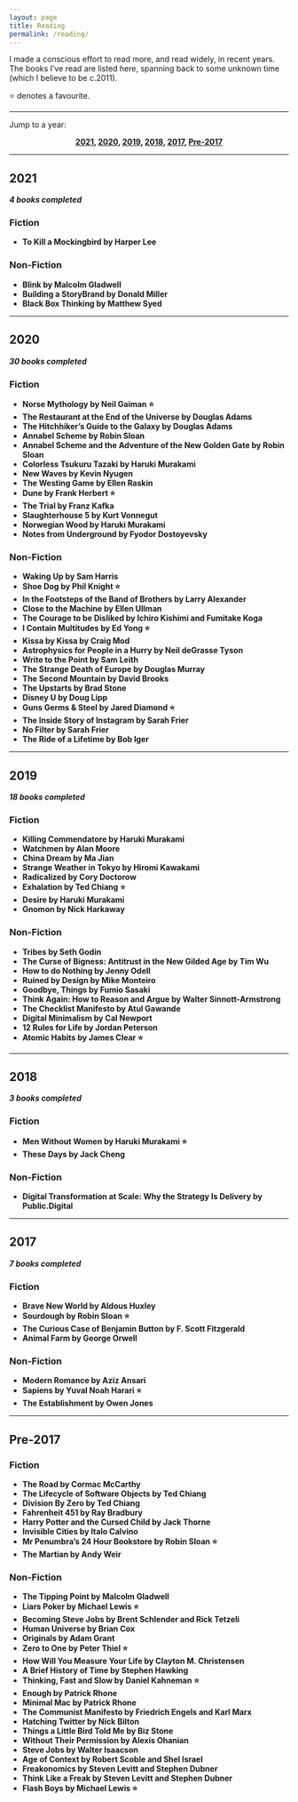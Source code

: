 ```yaml
---
layout: page
title: Reading
permalink: /reading/
---
```


I made a conscious effort to read more, and read widely, in recent years. The books I’ve read are listed here, spanning back to some unknown time (which I believe to be c.2011).

⭐️ denotes a favourite.

---

Jump to a year:
<b><center> <a href="#2021">2021</a>, <a href="#2020">2020</a>, <a href="#2019">2019</a>, <a href="#2018">2018</a>, <a href="#2017">2017</a>, <a href="#pre-2017">Pre-2017</a> </center><b>

---

## 2021
*4 books completed*

### Fiction
- To Kill a Mockingbird by Harper Lee

### Non-Fiction
- Blink by Malcolm Gladwell
- Building a StoryBrand by Donald Miller
- Black Box Thinking by Matthew Syed

---

## 2020
*30 books completed*

### Fiction
- Norse Mythology by Neil Gaiman ⭐️
- The Restaurant at the End of the Universe by Douglas Adams
- The Hitchhiker’s Guide to the Galaxy by Douglas Adams
- Annabel Scheme by Robin Sloan
- Annabel Scheme and the Adventure of the New Golden Gate by Robin Sloan
- Colorless Tsukuru Tazaki by Haruki Murakami
- New Waves by Kevin Nyugen
- The Westing Game by Ellen Raskin
- Dune by Frank Herbert ⭐️
- The Trial by Franz Kafka 
- Slaughterhouse 5 by Kurt Vonnegut
- Norwegian Wood by Haruki Murakami
- Notes from Underground by Fyodor Dostoyevsky

### Non-Fiction
- Waking Up by Sam Harris
- Shoe Dog by Phil Knight ⭐️
- In the Footsteps of the Band of Brothers by Larry Alexander
- Close to the Machine by Ellen Ullman
- The Courage to be Disliked by Ichiro Kishimi and Fumitake Koga
- I Contain Multitudes by Ed Yong ⭐️
- Kissa by Kissa by Craig Mod
- Astrophysics for People in a Hurry by Neil deGrasse Tyson
- Write to the Point by Sam Leith
- The Strange Death of Europe by Douglas Murray
- The Second Mountain by David Brooks
- The Upstarts by Brad Stone
- Disney U by Doug Lipp
- Guns Germs & Steel by Jared Diamond ⭐️
- The Inside Story of Instagram by Sarah Frier
- No Filter by Sarah Frier
- The Ride of a Lifetime by Bob Iger

---

## 2019
*18 books completed*

### Fiction
- Killing Commendatore by Haruki Murakami
- Watchmen by Alan Moore
- China Dream by Ma Jian
- Strange Weather in Tokyo by Hiromi Kawakami
- Radicalized by Cory Doctorow
- Exhalation by Ted Chiang ⭐️
- Desire by Haruki Murakami
- Gnomon by Nick Harkaway

### Non-Fiction
- Tribes by Seth Godin
- The Curse of Bigness: Antitrust in the New Gilded Age by Tim Wu
- How to do Nothing by Jenny Odell
- Ruined by Design by Mike Monteiro
- Goodbye, Things by Fumio Sasaki 
- Think Again: How to Reason and Argue by Walter Sinnott-Armstrong
- The Checklist Manifesto by Atul Gawande
- Digital Minimalism by Cal Newport
- 12 Rules for Life by Jordan Peterson
- Atomic Habits by James Clear ⭐️

---

## 2018
*3 books completed*

### Fiction
- Men Without Women by Haruki Murakami ⭐️
- These Days by Jack Cheng

### Non-Fiction
- Digital Transformation at Scale: Why the Strategy Is Delivery by Public.Digital

---

## 2017
*7 books completed*

### Fiction
- Brave New World by Aldous Huxley
- Sourdough by Robin Sloan ⭐️
- The Curious Case of Benjamin Button by F. Scott Fitzgerald
- Animal Farm by George Orwell

### Non-Fiction
- Modern Romance by Aziz Ansari
- Sapiens by Yuval Noah Harari ⭐️
- The Establishment by Owen Jones

---

## Pre-2017

### Fiction
- The Road by Cormac McCarthy
- The Lifecycle of Software Objects by Ted Chiang
- Division By Zero by Ted Chiang
- Fahrenheit 451 by Ray Bradbury
- Harry Potter and the Cursed Child by Jack Thorne
- Invisible Cities by Italo Calvino
- Mr Penumbra’s 24 Hour Bookstore by Robin Sloan ⭐️
- The Martian by Andy Weir

### Non-Fiction
- The Tipping Point by Malcolm Gladwell
- Liars Poker by Michael Lewis ⭐️
- Becoming Steve Jobs by Brent Schlender and Rick Tetzeli
- Human Universe by Brian Cox
- Originals by Adam Grant
- Zero to One by Peter Thiel ⭐️
- How Will You Measure Your Life by Clayton M. Christensen
- A Brief History of Time by Stephen Hawking
- Thinking, Fast and Slow by Daniel Kahneman ⭐️
- Enough by Patrick Rhone
- Minimal Mac by Patrick Rhone
- The Communist Manifesto by Friedrich Engels and Karl Marx
- Hatching Twitter by Nick Bilton
- Things a Little Bird Told Me by Biz Stone
- Without Their Permission by Alexis Ohanian
- Steve Jobs by Walter Isaacson 
- Age of Context by Robert Scoble and Shel Israel
- Freakonomics by Steven Levitt and Stephen Dubner
- Think Like a Freak by Steven Levitt and Stephen Dubner
- Flash Boys by Michael Lewis ⭐️